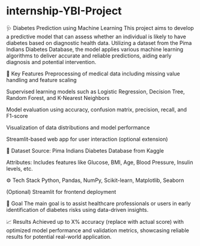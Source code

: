 # internship-YBI-Project
🩺 Diabetes Prediction using Machine Learning
This project aims to develop a predictive model that can assess whether an individual is likely to have diabetes based on diagnostic health data. Utilizing a dataset from the Pima Indians Diabetes Database, the model applies various machine learning algorithms to deliver accurate and reliable predictions, aiding early diagnosis and potential intervention.

📌 Key Features
Preprocessing of medical data including missing value handling and feature scaling

Supervised learning models such as Logistic Regression, Decision Tree, Random Forest, and K-Nearest Neighbors

Model evaluation using accuracy, confusion matrix, precision, recall, and F1-score

Visualization of data distributions and model performance

Streamlit-based web app for user interaction (optional extension)

📂 Dataset
Source: Pima Indians Diabetes Database from Kaggle

Attributes: Includes features like Glucose, BMI, Age, Blood Pressure, Insulin levels, etc.

⚙️ Tech Stack
Python, Pandas, NumPy, Scikit-learn, Matplotlib, Seaborn

(Optional) Streamlit for frontend deployment

🎯 Goal
The main goal is to assist healthcare professionals or users in early identification of diabetes risks using data-driven insights.

📈 Results
Achieved up to X% accuracy (replace with actual score) with optimized model performance and validation metrics, showcasing reliable results for potential real-world application.
